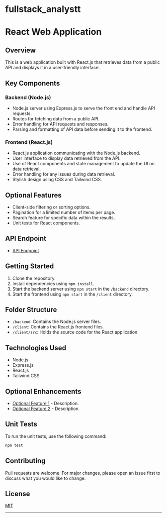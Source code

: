 # fullstack_analystt

# React Web Application

## Overview

This is a web application built with React.js that retrieves data from a public API and displays it in a user-friendly interface.

## Key Components

### Backend (Node.js)

- Node.js server using Express.js to serve the front end and handle API requests.
- Routes for fetching data from a public API.
- Error handling for API requests and responses.
- Parsing and formatting of API data before sending it to the frontend.

### Frontend (React.js)

- React.js application communicating with the Node.js backend.
- User interface to display data retrieved from the API.
- Use of React components and state management to update the UI on data retrieval.
- Error handling for any issues during data retrieval.
- Stylish design using CSS and Tailwind CSS.

## Optional Features

- Client-side filtering or sorting options.
- Pagination for a limited number of items per page.
- Search feature for specific data within the results.
- Unit tests for React components.

## API Endpoint

- [API Endpoint](https://jsonplaceholder.typicode.com/users)

## Getting Started

1. Clone the repository.
2. Install dependencies using `npm install`.
3. Start the backend server using `npm start` in the `/backend` directory.
4. Start the frontend using `npm start` in the `/client` directory.

## Folder Structure

- `/backend`: Contains the Node.js server files.
- `/client`: Contains the React.js frontend files.
- `/client/src`: Holds the source code for the React application.

## Technologies Used

- Node.js
- Express.js
- React.js
- Tailwind CSS

## Optional Enhancements

- [Optional Feature 1](#) - Description.
- [Optional Feature 2](#) - Description.

## Unit Tests

To run the unit tests, use the following command:

```bash
npm test
```

## Contributing

Pull requests are welcome. For major changes, please open an issue first to discuss what you would like to change.

## License

[MIT](LICENSE)

---
